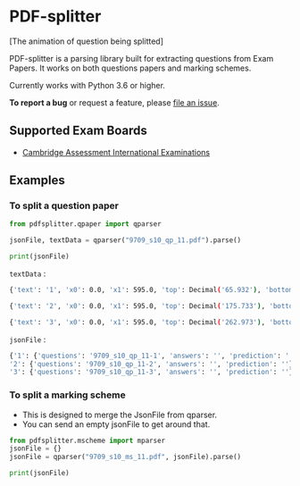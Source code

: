 # PDF-splitter

[The animation of question being splitted]

PDF-splitter is a parsing library built for extracting questions from Exam Papers. 
It works on both questions papers and marking schemes.

Currently works with Python 3.6 or higher.

__To report a bug__ or request a feature, please [file an issue](https://github.com/ManishGotame/PDF-splitter/issues/new/choose).


## Supported Exam Boards
- [Cambridge Assessment International Examinations](https://www.cambridgeinternational.org/)

## 

## Examples

### To split a question paper

```python
from pdfsplitter.qpaper import qparser

jsonFile, textData = qparser("9709_s10_qp_11.pdf").parse()

print(jsonFile)
```

`textData` :
```sh
{'text': '1', 'x0': 0.0, 'x1': 595.0, 'top': Decimal('65.932'), 'bottom': Decimal('170.733'), 'upright': True, 'direction': 1, 'fontname': 'HVQXXC+Times-Bold', 'page_number': 2, 'more': []}

{'text': '2', 'x0': 0.0, 'x1': 595.0, 'top': Decimal('175.733'), 'bottom': Decimal('257.973'), 'upright': True, 'direction': 1, 'fontname': 'HVQXXC+Times-Bold', 'page_number': 2, 'more': []}

{'text': '3', 'x0': 0.0, 'x1': 595.0, 'top': Decimal('262.973'), 'bottom': Decimal('374.733'), 'upright': True, 'direction': 1, 'fontname': 'HVQXXC+Times-Bold', 'page_number': 2, 'more': []}
```

`jsonFile` :

```sh
{'1': {'questions': '9709_s10_qp_11-1', 'answers': '', 'prediction': ''}, 
'2': {'questions': '9709_s10_qp_11-2', 'answers': '', 'prediction': ''}, 
'3': {'questions': '9709_s10_qp_11-3', 'answers': '', 'prediction': ''}
```

### To split a marking scheme
  - This is designed to merge the JsonFile from qparser.
  - You can send an empty jsonFile to get around that.

```python
from pdfsplitter.mscheme import mparser
jsonFile = {}
jsonFile = qparser("9709_s10_ms_11.pdf", jsonFile).parse()

print(jsonFile)
```








